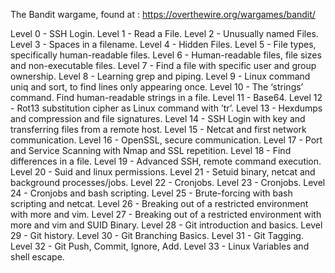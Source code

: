 The Bandit wargame, found at : https://overthewire.org/wargames/bandit/


Level 0 - SSH Login.
Level 1 - Read a File.
Level 2 - Unusually named Files.
Level 3 - Spaces in a filename.
Level 4 - Hidden Files.
Level 5 - File types, specifically human-readable files.
Level 6 - Human-readable files, file sizes and non-executable files.
Level 7 - Find a file with specific user and group ownership.
Level 8 - Learning grep and piping.
Level 9 - Linux command uniq and sort, to find lines only appearing once.
Level 10 - The ‘strings’ command. Find human-readable strings in a file.
Level 11 - Base64.
Level 12 - Rot13 substitution cipher as Linux command with ’tr’.
Level 13 - Hexdumps and compression and file signatures.
Level 14 - SSH Login with key and transferring files from a remote host.
Level 15 - Netcat and first network communication.
Level 16 - OpenSSL, secure communication.
Level 17 - Port and Service Scanning with Nmap and SSL repetition.
Level 18 - Find differences in a file.
Level 19 - Advanced SSH, remote command execution.
Level 20 - Suid and linux permissions.
Level 21 - Setuid binary, netcat and background processes/jobs.
Level 22 - Cronjobs.
Level 23 - Cronjobs.
Level 24 - Cronjobs and bash scripting.
Level 25 - Brute-forcing with bash scripting and netcat.
Level 26 - Breaking out of a restricted environment with more and vim.
Level 27 - Breaking out of a restricted environment with more and vim and SUID Binary.
Level 28 - Git introduction and basics.
Level 29 - Git history.
Level 30 - Git Branching Basics.
Level 31 - Git Tagging.
Level 32 - Git Push, Commit, Ignore, Add.
Level 33 - Linux Variables and shell escape.
